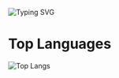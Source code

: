 ![Typing SVG](https://readme-typing-svg.demolab.com?font=Fira+Code&weight=300&size=40&duration=2500&pause=1000&width=300&height=70&lines=Arxk)

# Top Languages
![Top Langs](https://github-readme-stats.vercel.app/api/top-langs/?username=Kumarion&layout=compact&theme=transparent)
